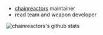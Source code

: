 - [chainreactors](https://github.com/chainreactors) maintainer
- read team and weapon developer

![chainreactors's github stats](https://github-readme-stats.vercel.app/api?username=chainreactors&show_icons=true&theme=dracula)
